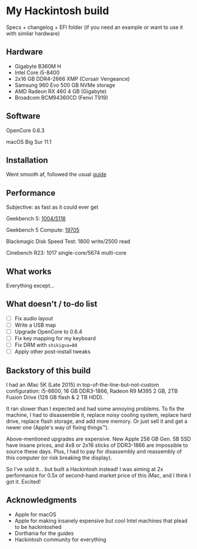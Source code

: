 # My Hackintosh build
Specs + changelog + EFI folder (if you need an example or want to use it with similar hardware)

## Hardware
- Gigabyte B360M H
- Intel Core i5-8400
- 2x16 GB DDR4-2666 XMP (Corsair Vengeance)
- Samsung 960 Evo 500 GB NVMe storage
- AMD Radeon RX 460 4 GB (Gigabyte)
- Broadcom BCM94360CD (Fenvi T919) 

## Software
OpenCore 0.6.3

macOS Big Sur 11.1

## Installation
Went smooth af, followed the usual [guide](https://dortania.github.io/OpenCore-Install-Guide/)

## Performance
Subjective: as fast as it could ever get

Geekbench 5: [1004/5118](https://dortania.github.io/OpenCore-Install-Guide/)

Geekbench 5 Compute: [19705](https://dortania.github.io/OpenCore-Install-Guide/)

Blackmagic Disk Speed Test: 1800 write/2500 read

Cinebench R23: 1017 single-core/5674 multi-core

## What works 
Everything except...

## What doesn't / to-do list
- [ ] Fix audio layout
- [ ] Write a USB map
- [ ] Upgrade OpenCore to 0.6.4
- [ ] Fix key mapping for my keyboard
- [ ] Fix DRM with `shikigva=80`
- [ ] Apply other post-install tweaks

## Backstory of this build
I had an iMac 5K (Late 2015) in top-of-the-line-but-not-custom configuration: i5-6600, 16 GB DDR3-1866, Radeon R9 M395 2 GB, 2TB Fusion Drive (128 GB flash & 2 TB HDD).

It ran slower than I expected and had some annoying problems. To fix the machine, I had to disassemble it, replace noisy cooling system, replace hard drive, replace flash storage, and add more memory. Or just sell it and get a newer one (Apple's way of fixing things™).

Above-mentioned upgrades are expensive. New Apple 256 GB Gen. 5B SSD have insane prices, and 4x8 or 2x16 sticks of DDR3-1866 are impossible to source these days. Plus, I had to pay for disassembly and reassembly of this computer (or risk breaking the display). 

So I've sold it... but built a Hackintosh instead! I was aiming at 2x performance for 0.5x of second-hand market price of this iMac, and I think I got it. Excited! 

## Acknowledgments
* Apple for macOS
* Apple for making insanely expensive but cool Intel machines that plead to be hackintoshed
* Dorthania for the guides
* Hackintosh community for everything